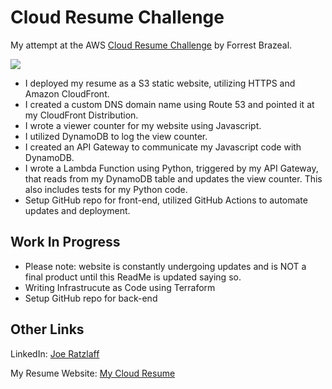 # **Cloud Resume Challenge**
My attempt at the AWS [Cloud Resume Challenge](https://cloudresumechallenge.dev/) by Forrest Brazeal.


![](https://miro.medium.com/v2/resize:fit:1100/format:webp/1*Czb6G5RcJ3_wkQIRpxF0_w.png)

* I deployed my resume as a S3 static website, utilizing HTTPS and Amazon CloudFront.
* I created a custom DNS domain name using Route 53 and pointed it at my CloudFront Distribution.
* I wrote a viewer counter for my website using Javascript.
* I utilized DynamoDB to log the view counter.
* I created an API Gateway to communicate my Javascript code with DynamoDB.
* I wrote a Lambda Function using Python, triggered by my API Gateway, that reads from my DynamoDB table and updates the view counter. This also includes tests for my Python code.
* Setup GitHub repo for front-end, utilized GitHub Actions to automate updates and deployment.

## Work In Progress
* Please note: website is constantly undergoing updates and is NOT a final product until this ReadMe is updated saying so.
* Writing Infrastrucute as Code using Terraform
* Setup GitHub repo for back-end

## Other Links
LinkedIn: [Joe Ratzlaff](https://www.linkedin.com/in/joe-ratzlaff-95b582159/)

My Resume Website: [My Cloud Resume](https://real.jratzresume.com/)

